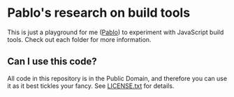 # Pablo's research on build tools

This is just a playground for me ([Pablo](https://github.com/pablobm))
to experiment with JavaScript build tools. Check out each
folder for more information.

## Can I use this code?

All code in this repository is in the Public Domain, and
therefore you can use it as it best tickles your fancy.
See [LICENSE.txt](LICENSE.txt) for details.
